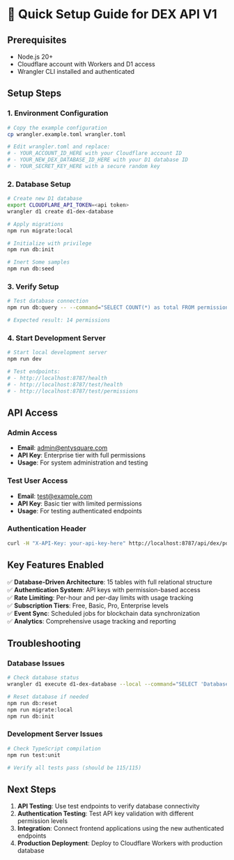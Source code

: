 # 🚀 Quick Setup Guide for DEX API V1

## Prerequisites
- Node.js 20+ 
- Cloudflare account with Workers and D1 access
- Wrangler CLI installed and authenticated

## Setup Steps

### 1. Environment Configuration
```bash
# Copy the example configuration
cp wrangler.example.toml wrangler.toml

# Edit wrangler.toml and replace:
# - YOUR_ACCOUNT_ID_HERE with your Cloudflare account ID
# - YOUR_NEW_DEX_DATABASE_ID_HERE with your D1 database ID
# - YOUR_SECRET_KEY_HERE with a secure random key
```

### 2. Database Setup
```bash
# Create new D1 database
export CLOUDFLARE_API_TOKEN=<api token>
wrangler d1 create d1-dex-database

# Apply migrations
npm run migrate:local

# Initialize with privilege
npm run db:init

# Inert Some samples
npm run db:seed
```

### 3. Verify Setup
```bash
# Test database connection
npm run db:query -- --command="SELECT COUNT(*) as total FROM permissions"

# Expected result: 14 permissions
```

### 4. Start Development Server
```bash
# Start local development server
npm run dev

# Test endpoints:
# - http://localhost:8787/health
# - http://localhost:8787/test/health
# - http://localhost:8787/test/permissions
```

## API Access

### Admin Access
- **Email**: admin@entysquare.com
- **API Key**: Enterprise tier with full permissions
- **Usage**: For system administration and testing

### Test User Access  
- **Email**: test@example.com
- **API Key**: Basic tier with limited permissions
- **Usage**: For testing authenticated endpoints

### Authentication Header
```bash
curl -H "X-API-Key: your-api-key-here" http://localhost:8787/api/dex/pools
```

## Key Features Enabled

✅ **Database-Driven Architecture**: 15 tables with full relational structure  
✅ **Authentication System**: API keys with permission-based access  
✅ **Rate Limiting**: Per-hour and per-day limits with usage tracking  
✅ **Subscription Tiers**: Free, Basic, Pro, Enterprise levels  
✅ **Event Sync**: Scheduled jobs for blockchain data synchronization  
✅ **Analytics**: Comprehensive usage tracking and reporting  

## Troubleshooting

### Database Issues
```bash
# Check database status
wrangler d1 execute d1-dex-database --local --command="SELECT 'Database working' as status"

# Reset database if needed  
npm run db:reset
npm run migrate:local
npm run db:init
```

### Development Server Issues
```bash
# Check TypeScript compilation
npm run test:unit

# Verify all tests pass (should be 115/115)
```

## Next Steps

1. **API Testing**: Use test endpoints to verify database connectivity
2. **Authentication Testing**: Test API key validation with different permission levels  
3. **Integration**: Connect frontend applications using the new authenticated endpoints
4. **Production Deployment**: Deploy to Cloudflare Workers with production database
